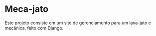 # Meca-jato
 Este projeto consiste em um site de gerenciamento para um lava-jato e mecânica, feito com Django.
